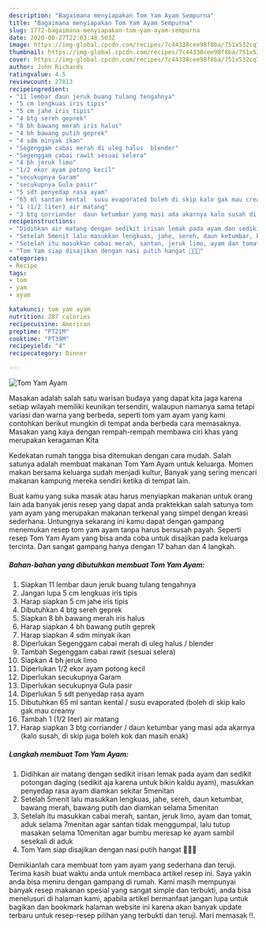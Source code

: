 ```yaml
---
description: "Bagaimana menyiapakan Tom Yam Ayam Sempurna"
title: "Bagaimana menyiapakan Tom Yam Ayam Sempurna"
slug: 1772-bagaimana-menyiapakan-tom-yam-ayam-sempurna
date: 2020-08-27T22:03:48.503Z
image: https://img-global.cpcdn.com/recipes/7c44338cee98f8ba/751x532cq70/tom-yam-ayam-foto-resep-utama.jpg
thumbnail: https://img-global.cpcdn.com/recipes/7c44338cee98f8ba/751x532cq70/tom-yam-ayam-foto-resep-utama.jpg
cover: https://img-global.cpcdn.com/recipes/7c44338cee98f8ba/751x532cq70/tom-yam-ayam-foto-resep-utama.jpg
author: John Richards
ratingvalue: 4.5
reviewcount: 27813
recipeingredient:
- "11 lembar daun jeruk buang tulang tengahnya"
- "5 cm lengkuas iris tipis"
- "5 cm jahe iris tipis"
- "4 btg sereh geprek"
- "8 bh bawang merah iris halus"
- "4 bh bawang putih geprek"
- "4 sdm minyak ikan"
- "Segenggam cabai merah di uleg halus  blender"
- "Segenggam cabai rawit sesuai selera"
- "4 bh jeruk limo"
- "1/2 ekor ayam potong kecil"
- "secukupnya Garam"
- "secukupnya Gula pasir"
- "5 sdt penyedap rasa ayam"
- "65 ml santan kental  susu evaporated boleh di skip kalo gak mau creamy"
- "1 (1/2 liter) air matang"
- "3 btg corriander  daun ketumbar yang masi ada akarnya kalo susah di skip juga boleh kok dan masih enak"
recipeinstructions:
- "Didihkan air matang dengan sedikit irisan lemak pada ayam dan sedikit potongan daging (sedikit aja karena untuk bikin kaldu ayam), masukkan penyedap rasa ayam diamkan sekitar 5menitan"
- "Setelah 5menit lalu masukkan lengkuas, jahe, sereh, daun ketumbar, bawang merah, bawang putih dan diamkan selama 5menitan"
- "Setelah itu masukkan cabai merah, santan, jeruk limo, ayam dan tomat, aduk selama 7menitan agar santan tidak menggumpal, lalu tutup masakan selama 10menitan agar bumbu meresap ke ayam sambil sesekali di aduk"
- "Tom Yam siap disajikan dengan nasi putih hangat 👩🏻‍🍳"
categories:
- Recipe
tags:
- tom
- yam
- ayam

katakunci: tom yam ayam 
nutrition: 287 calories
recipecuisine: American
preptime: "PT21M"
cooktime: "PT39M"
recipeyield: "4"
recipecategory: Dinner

---
```



![Tom Yam Ayam](https://img-global.cpcdn.com/recipes/7c44338cee98f8ba/751x532cq70/tom-yam-ayam-foto-resep-utama.jpg)

Masakan adalah salah satu warisan budaya yang dapat kita jaga karena setiap wilayah memiliki keunikan tersendiri, walaupun namanya sama tetapi variasi dan warna yang berbeda, seperti tom yam ayam yang kami contohkan berikut mungkin di tempat anda berbeda cara memasaknya. Masakan yang kaya dengan rempah-rempah membawa ciri khas yang merupakan keragaman Kita



Kedekatan rumah tangga bisa ditemukan dengan cara mudah. Salah satunya adalah membuat makanan Tom Yam Ayam untuk keluarga. Momen makan bersama keluarga sudah menjadi kultur, Banyak yang sering mencari makanan kampung mereka sendiri ketika di tempat lain.

Buat kamu yang suka masak atau harus menyiapkan makanan untuk orang lain ada banyak jenis resep yang dapat anda praktekkan salah satunya tom yam ayam yang merupakan makanan terkenal yang simpel dengan kreasi sederhana. Untungnya sekarang ini kamu dapat dengan gampang menemukan resep tom yam ayam tanpa harus bersusah payah.
Seperti resep Tom Yam Ayam yang bisa anda coba untuk disajikan pada keluarga tercinta. Dan sangat gampang hanya dengan 17 bahan dan 4 langkah.


<!--inarticleads1-->

##### Bahan-bahan yang dibutuhkan membuat Tom Yam Ayam:

1. Siapkan 11 lembar daun jeruk buang tulang tengahnya
1. Jangan lupa 5 cm lengkuas iris tipis
1. Harap siapkan 5 cm jahe iris tipis
1. Dibutuhkan 4 btg sereh geprek
1. Siapkan 8 bh bawang merah iris halus
1. Harap siapkan 4 bh bawang putih geprek
1. Harap siapkan 4 sdm minyak ikan
1. Diperlukan Segenggam cabai merah di uleg halus / blender
1. Tambah Segenggam cabai rawit (sesuai selera)
1. Siapkan 4 bh jeruk limo
1. Diperlukan 1/2 ekor ayam potong kecil
1. Diperlukan secukupnya Garam
1. Diperlukan secukupnya Gula pasir
1. Diperlukan 5 sdt penyedap rasa ayam
1. Dibutuhkan 65 ml santan kental / susu evaporated (boleh di skip kalo gak mau creamy
1. Tambah 1 (1/2 liter) air matang
1. Harap siapkan 3 btg corriander / daun ketumbar yang masi ada akarnya (kalo susah, di skip juga boleh kok dan masih enak)




<!--inarticleads2-->

##### Langkah membuat  Tom Yam Ayam:

1. Didihkan air matang dengan sedikit irisan lemak pada ayam dan sedikit potongan daging (sedikit aja karena untuk bikin kaldu ayam), masukkan penyedap rasa ayam diamkan sekitar 5menitan
1. Setelah 5menit lalu masukkan lengkuas, jahe, sereh, daun ketumbar, bawang merah, bawang putih dan diamkan selama 5menitan
1. Setelah itu masukkan cabai merah, santan, jeruk limo, ayam dan tomat, aduk selama 7menitan agar santan tidak menggumpal, lalu tutup masakan selama 10menitan agar bumbu meresap ke ayam sambil sesekali di aduk
1. Tom Yam siap disajikan dengan nasi putih hangat 👩🏻‍🍳




Demikianlah cara membuat tom yam ayam yang sederhana dan teruji. Terima kasih buat waktu anda untuk membaca artikel resep ini. Saya yakin anda bisa meniru dengan gampang di rumah. Kami masih mempunyai banyak resep makanan spesial yang sangat simple dan terbukti, anda bisa menelusuri di halaman kami, apabila artikel bermanfaat jangan lupa untuk bagikan dan bookmark halaman website ini karena akan banyak update terbaru untuk resep-resep pilihan yang terbukti dan teruji. Mari memasak !!. 

